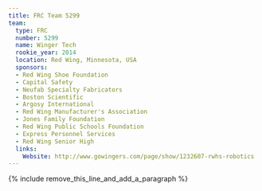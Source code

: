 ```yaml
---
title: FRC Team 5299
team:
  type: FRC
  number: 5299
  name: Winger Tech
  rookie_year: 2014
  location: Red Wing, Minnesota, USA
  sponsors:
  - Red Wing Shoe Foundation
  - Capital Safety
  - Neufab Specialty Fabricators
  - Boston Scientific
  - Argosy International
  - Red Wing Manufacturer's Association
  - Jones Family Foundation
  - Red Wing Public Schools Foundation
  - Express Personnel Services
  - Red Wing Senior High
  links:
    Website: http://www.gowingers.com/page/show/1232607-rwhs-robotics
---
```


{% include remove_this_line_and_add_a_paragraph %}